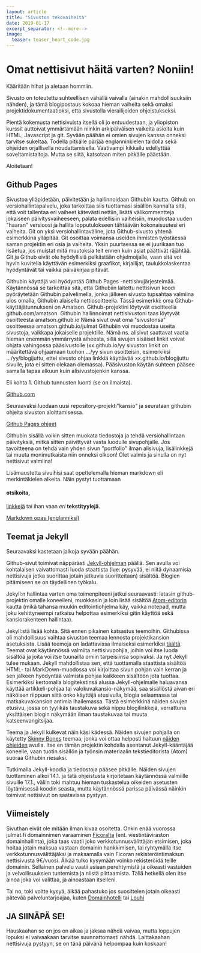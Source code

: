 ```yaml
---
layout: article
title: "Sivuston tekovaiheita"
date: 2019-01-17
excerpt_separator: <!--more-->
image:
  teaser: teaser_heart_code.jpg
---
```


# Omat nettisivut häitä varten? Noniin!
<!--more-->
Kääritään hihat ja aletaan hommiin.

Sivusto on toteutettu suhteellisen vähällä vaivalla (ainakin mahdollisuuksiin nähden), ja tämä blogipostaus kokoaa hieman vaiheita sekä omaksi projektidokumentaatioksi, että sivustolla vierailijoiden ohjeistukseksi.

Pientä kokemusta nettisivuista itsellä oli jo entuudestaan, ja yliopiston kurssit auttoivat ymmärtämään niinkin arkipäiväisen vaikeita asioita kuin HTML, Javascript ja git. Syvään päähän ei omien sivujen kanssa onneksi tarvitse sukeltaa. Todella pitkälle pärjää englanninkielen taidolla sekä ohjeiden orjallisella noudattamisella. Vaativampi kikkailu edellyttää soveltamistaitoja. Mutta se siitä, katsotaan miten pitkälle päästään.

Aloitetaan!

## Github Pages

Sivustoa ylläpidetään, päivitetään ja hallinnoidaan Githubin kautta. Github on versiohallintapalvelu, joka tarkoittaa siis tuottamasi sisällön kannalta sitä, että voit tallentaa eri vaiheet kätevästi nettiin, lisätä välikommentteja jokaiseen päivitysvaiheeseen, palata edellisiin vaiheisiin, muodostaa uuden "haaran" versioosi ja hallita lopputulokseen tähtäävän kokonaisuutesi eri vaiheita. Git on yksi versiohallintaväline, jota Github-sivusto yhtenä esimerkkinä ylläpitää. Git osoittaa voimansa useiden ihmisten työstäessä saman projektin eri osia ja vaiheita. Yksin puurtaessa se ei juurikaan tuo lisäetua, jos muistat mitä muutoksia teit ennen kuin asiat päättivät räjähtää. Git ja Github eivät ole hyödyllisiä pelkästään ohjelmoijalle, vaan sitä voi hyvin kuvitella käyttävän esimerkiksi graafikot, kirjailijat, taulukkolaskentaa hyödyntävät tai vaikka päiväkirjaa pitävät.

Githubin käyttäjä voi hyödyntää Github Pages -nettisivujärjestelmää. Käytännössä se tarkoittaa sitä, että Githubiin laitettu nettisivun koodi pyöräytetään Githubin palvelimella, jonka jälkeen sivusto tupsahtaa valmiina ulos omalla, Githubin alaisella nettiosoitteella.
Tässä esimerkki: oma Github-käyttäjätunnukseni on Amatson. Github-projektini löytyvät osoitteella github.com/amatson. Githubin hallinnoimat nettisivustoni taas löytyvät osoitteesta amatson.github.io
Nämä sivut ovat oma "sivustonsa" osoitteessa amatson.github.io/julmat
Githubiin voi muodostaa useita sivustoja, vaikkapa jokaiselle projektille. Nämä ns. alisivut saattavat vaatia hieman enemmän ymmärrystä aiheesta, sillä sivujen sisäiset linkit voivat ohjata vahingossa pääsivustolle (xx.github.io/yy sivuston linkit on määritettävä ohjaamaan tuohon .../yy sivun osoitteisin, esimerkiksi .../yy/blogijuttu, ettei sivusto ohjaa linkkiä käyttävää xx.github.io/blogijuttu sivulle, jota ei sitten olekaan olemassa).
Pääsivuston käytän suhteen pääsee samalla tapaa alkuun kuin alisivustojenkin kanssa.

Eli kohta 1.
Github tunnusten luonti (se on ilmaista).

[Github.com](https://github.com/)

Seuraavaksi luodaan uusi repository-projekti"kansio" ja seurataan githubin ohjeita sivuston aloittamisessa.

[Github Pages ohjeet](https://guides.github.com/features/pages/)

Githubin sisällä voikin sitten muokata tiedostoja ja tehdä versiohallintaan päivityksiä, mitkä sitten päivittyvät vasta luodulle sivupohjalle. Jos tavoitteena on tehdä vain yhden sivun "portfolio" ilman alisivuja, lisälinkkejä tai muuta monimutkaista niin onneksi olkoon! Olet valmis ja sinulla on nyt nettisivut valmiina!

Lisämaustetta sivuihisi saat opettelemalla hieman markdown eli merkintäkielen alkeita. Näin pystyt tuottamaan
#### otsikoita,
[linkkejä](https://fi.wikipedia.org/wiki/Hyperlinkki)
tai ihan vaan _eri_ **tekstityylejä**.

[Markdown opas (englanniksi)](https://guides.github.com/features/mastering-markdown/)


## Teemat ja Jekyll

Seuraavaksi kastetaan jalkoja syvään päähän.

Github-sivut toimivat näppärästi [Jekyll-ohjelman](https://jekyllrb.com/) päällä. Sen avulla voi kohtalaisen vaivattomasti luoda staattista (lue: pysyvää, ei niitä dynaamisia nettisivuja jotka suorittaa jotain jatkuvia suoritteitaan) sisältöä. Blogien pitämiseen se on täydellinen työkalu.

Jekyll:n hallintaa varten oma toimenpiteeni jatkui seuraavasti: latasin github-projektin omalle koneelleni, muokkasin ja loin lisää sisältöä [Atom-editorin](https://atom.io/) kautta (mikä tahansa muukin editointiohjelma käy, vaikka notepad, mutta joku kehittyneempi ratkaisu helpottaa esimerkiksi gitin käyttöä sekä kansiorakenteen hallintaa).

Jekyll:stä lisää kohta. Sitä ennen pikainen katsastus teemoihin.
Githubissa oli mahdollisuus vaihtaa sivuston teemaa lennosta projektikansion asetuksista. Lisää teemoja on ladattavissa ilmaiseksi esimerkiksi [täältä](https://jekyllthemes.io/free). Teemat ovat käytännössä valmiita nettisivupohjia, joihin voi itse luoda sisältöä ja joita voi itse tuunailla omiin tarpeisiinsa sopivaksi. Ja nyt Jekyll tulee mukaan. Jekyll mahdollistaa sen, että tuottamalla staattista sisältöä HTML- tai MarkDown-muodossa voi kirjoittaa sivun pohjan vain kerran ja sen jälkeen hyödyntää valmista pohjaa kaikkeen sisältöön jota tuottaa. Esimerkiksi kertomalla blogitekstinsä alussa Jekyll-ohjelmalle haluavansa käyttää artikkeli-pohjaa tai valokuvakansio-näkymää, saa sisällöstä aivan eri näköisen riippuen siitä onko käyttäjä etusivulla, blogia selaamassa tai matkakuvakansion antimia ihailemassa. Tästä esimerkkinä näiden sivujen etusivu, jossa on tyylikäs taustakuva sekä nippu blogilinkkejä, verrattuna yksittäisen blogin näkymään ilman taustakuvaa tai muuta katseenvangitsijaa.

Teema ja Jekyll kulkevat näin käsi kädessä. Näiden sivujen pohjalla on käytetty [Skinny Bones](https://mmistakes.github.io/skinny-bones-jekyll/) teemaa, jonka voi ottaa helposti haltuun [näiden ohjeiden](https://mmistakes.github.io/skinny-bones-jekyll/getting-started/) avulla. Itse en tämän projektin kohdalla asentanut Jekyll-kääntäjää koneelle, vaan tuotin sisällön ja työnsin materiaalin tekstieditorista (Atom) suoraa Githubin riesaksi.

Tutkimalla Jekyll-koodia ja tiedostoja pääsee pitkälle. Näiden sivujen tuottaminen alkoi 14.1. ja tätä ohjeistusta kirjoitetaan käytännössä valmiille sivuille 17.1., väliin toki mahtuu hieman tuskastelua oikeiden asetusten löytämisessä koodin seasta, mutta käytännössä parissa päivässä näinkin toimivat nettisivut on saatavissa pystyyn.

## Viimeistely

Sivuthan eivät ole mitään ilman kivaa osoitetta. Onkin enää vuorossa julmat.fi domainnimen varaaminen [Ficoralta](https://www.traficom.fi/fi/viestinta/fi-verkkotunnukset) (ent. viestintäviraston domainhallinta), joka taas vaatii joko verkkotunnusvälittäjän etsimisen, joka hoitaa jotain maksua vastaan domainin hankkimisen, tai ryhtymällä itse verkkotunnusvälittäjäksi ja maksamalla vain Ficoran rekisteröintimaksun nettisivusta 9€/vuosi. Älkää tulko kysymään voinko rekisteröidä teille domainin. Sellainen palvelu vaatii asiaan perehtymistä ja oikeasti vastuiden ja velvollisuuksien tuntemista ja niistä piittaamista. Tällä hetkellä olen itse ainoa joka voi valittaa, ja ainoastaan itselleni.

Tai no, toki voitte kysyä, älkää pahastuko jos suosittelen jotain oikeasti pätevää palveluntarjoajaa, kuten [Domainhotelli](https://www.domainhotelli.fi/) tai [Louhi](https://www.louhi.fi/)

## JA SIINÄPÄ SE!

Hauskaahan se on jos on aikaa ja jaksaa nähdä vaivaa, mutta loppujen lopuksi ei vaivaakaan tarvitse suunnattomasti nähdä. Laittakaahan nettisivuja pystyyn, se on tänä päivänä helpompaa kuin koskaan!
